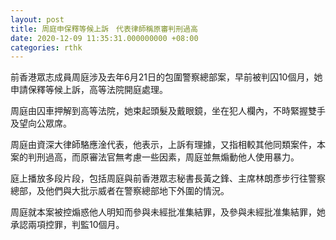 ```yaml
---
layout: post
title: 周庭申保釋等候上訴　代表律師稱原審判刑過高
date: 2020-12-09 11:35:31.000000000 +08:00
categories: rthk
---
```


前香港眾志成員周庭涉及去年6月21日的包圍警察總部案，早前被判囚10個月，她申請保釋等候上訴，高等法院開庭處理。

周庭由囚車押解到高等法院，她束起頭髮及戴眼鏡，坐在犯人欄內，不時緊握雙手及望向公眾席。

周庭由資深大律師駱應淦代表，他表示，上訴有理據，又指相較其他同類案件，本案的判刑過高，而原審法官無考慮一些因素，周庭並無煽動他人使用暴力。

庭上播放多段片段，包括周庭與前香港眾志秘書長黃之鋒、主席林朗彥步行往警察總部，及他們與大批示威者在警察總部地下外圍的情況。

周庭就本案被控煽惑他人明知而參與未經批准集結罪，及參與未經批准集結罪，她承認兩項控罪，判監10個月。
